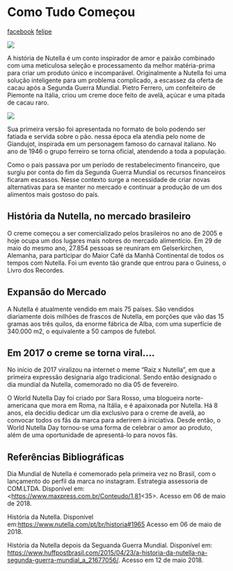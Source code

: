 # Como Tudo Começou
[facebook](http://www.facebook.com)
[felipe](.md)

![](https://miro.medium.com/max/1400/1*Xf6GgaxTPlg83Qo5tTfI8w.jpeg)

A história de Nutella é um conto inspirador de amor e paixão combinado com uma meticulosa seleção e processamento da melhor matéria-prima para criar um produto único e incomparável. Originalmente a Nutella foi uma solução inteligente para um problema complicado, a escassez da oferta de cacau após a Segunda Guerra Mundial. Pietro Ferrero, um confeiteiro de Piemonte na Itália, criou um creme doce feito de avelã, açúcar e uma pitada de cacau raro.

![](https://miro.medium.com/max/1000/1*oBmu3F_HiFEA1PODguXvpA.png)

Sua primeira versão foi apresentada no formato de bolo podendo ser fatiada e servida sobre o pão. nessa época ela atendia pelo nome de Giandujot, inspirada em um personagem famoso do carnaval italiano. No ano de 1946 o grupo ferreiro se torna oficial, atendendo a toda a população.

Como o país passava por um período de restabelecimento financeiro, que surgiu por conta do fim da Segunda Guerra Mundial os recursos financeiros ficaram escassos. Nesse contexto surge a necessidade de criar novas alternativas para se manter no mercado e continuar a produção de um dos alimentos mais gostoso do país.

## História da Nutella, no mercado brasileiro

O creme começou a ser comercializado pelos brasileiros no ano de 2005 e hoje ocupa um dos lugares mais nobres do mercado alimentício. Em 29 de maio do mesmo ano, 27.854 pessoas se reuniram em Gelserkirchen, Alemanha, para participar do Maior Café da Manhã Continental de todos os tempos com Nutella. Foi um evento tão grande que entrou para o Guiness, o Livro dos Recordes.

## Expansão do Mercado

A Nutella é atualmente vendido em mais 75 países. São vendidos diariamente dois milhões de frascos de Nutella, em porções que vão das 15 gramas aos três quilos, da enorme fábrica de Alba, com uma superfície de 340.000 m2, o equivalente a 50 campos de futebol.

## Em 2017 o creme se torna viral….

No início de 2017 viralizou na internet o meme “Raiz x Nutella”, em que a primeira expressão designaria algo tradicional. Sendo então designado o dia mundial da Nutella, comemorado no dia 05 de fevereiro.

O World Nutella Day foi criado por Sara Rosso, uma blogueira norte-americana que mora em Roma, na Itália, e é apaixonada por Nutella. Há 8 anos, ela decidiu dedicar um dia exclusivo para o creme de avelã, ao convocar todos os fãs da marca para aderirem à iniciativa. Desde então, o World Nutella Day tornou-se uma forma de celebrar o amor ao produto, além de uma oportunidade de apresentá-lo para novos fãs.

## Referências Bibliográficas

Dia Mundial de Nutella é comemorado pela primeira vez no Brasil, com o lançamento do perfil da marca no instagram. Estrategia assessoria de COM.LTDA. Disponível em: <https://www.maxpress.com.br/Conteudo/1,81<35>. Acesso em 06 de maio de 2018.

História da Nutella. Disponível em:<https://www.nutella.com/pt/br/historia#1965> Acesso em 06 de maio de 2018.

História da Nutella depois da Seguanda Guerra Mundial. Disponível em: <https://www.huffpostbrasil.com/2015/04/23/a-historia-da-nutella-na-segunda-guerra-mundial_a_21677056/>. Acesso em 12 de maio 2018.
